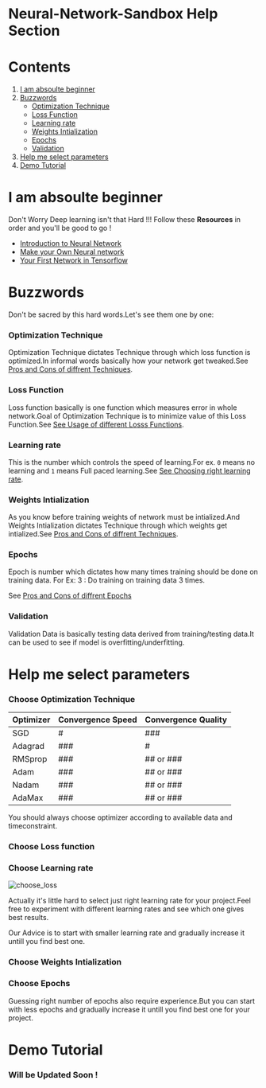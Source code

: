 # Neural-Network-Sandbox Help Section

# Contents

1. [I am absoulte beginner](#I-am-absoulte-beginner)
2. [Buzzwords](#Buzzwords)
   * [Optimization Technique](#Optimization-Technique)
   * [Loss Function](#Loss-Function)
   * [Learning rate](#Learning-rate)
   * [Weights Intialization](#Weights-Intialization)
   * [Epochs](#Epochs)
   * [Validation](#Validation)
3. [Help me select parameters](#Help-me-select-parameters)
4. [Demo Tutorial](#Demo-Tutorial)

# I am absoulte beginner
Don't Worry Deep learning isn't that Hard !!!
Follow these **Resources** in order and you'll be good to go !
  * [Introduction to Neural Network](https://www.youtube.com/playlist?list=PLZHQObOWTQDNU6R1_67000Dx_ZCJB-3pi)
  * [Make your Own Neural network](https://kupdf.net/download/make-your-own-neural-network-tariq-rashid-chb-books_598f6fe5dc0d60e932300d19_pdf)
  * [Your First Network in Tensorflow](https://www.tensorflow.org/tutorials/keras/classification)
  

# Buzzwords

Don't be sacred by this hard words.Let's see them one by one:

### Optimization Technique

Optimization Technique dictates Technique through which loss function is optimized.In informal words basically how your network get tweaked.See [Pros and Cons of diffrent Techniques](#Choose-Optimization-Technique).

### Loss Function

Loss function basically is one function which measures error in whole network.Goal of Optimization Technique is to minimize value of this Loss Function.See [See Usage of different Losss Functions](#Choose-Loss-Function).

### Learning rate

This is the number which controls the speed of learning.For ex. ```0``` means no learning and ```1``` means Full paced learning.See [See Choosing right learning rate](#Choose-Learning-rate).

### Weights Intialization

As you know before training weights of network must be intialized.And Weights Intialization dictates Technique through which weights get intialized.See [Pros and Cons of diffrent Techniques](#Choose-Weights-Intialization).

### Epochs

Epoch is number which dictates how many times training should be done on training data.
For Ex:
3 : Do training on training data 3 times.

See [Pros and Cons of diffrent Epochs](#Choose-Epochs)

### Validation

Validation Data is basically testing data derived from training/testing data.It can be used to see if model is overfitting/underfitting.

# Help me select parameters

### Choose Optimization Technique

| Optimizer | Convergence Speed |Convergence Quality|
| --- | --- | --- |
| SGD | # |###|
| Adagrad | ### |#|
| RMSprop | ### |## or ###|
| Adam | ### |## or ###|
| Nadam | ### |## or ###|
| AdaMax | ### |## or ###|

You should always choose optimizer according to available data and timeconstraint.

### Choose Loss function


### Choose Learning rate

![choose_loss](https://github.com/imdeep2905/Neural-Network-Sandbox/blob/master/Frontend/imgs/choose_loss.png)

Actually it's little hard to select just right learning rate for your project.Feel free to experiment with different learning rates and see which one gives best results.

Our Advice is to start with smaller learning rate and gradually increase it untill you find best one.

### Choose Weights Intialization

### Choose Epochs

Guessing right number of epochs also require experience.But you can start with less epochs and gradually increase it untill you find best one for your project.

# Demo Tutorial

### Will be Updated Soon !
